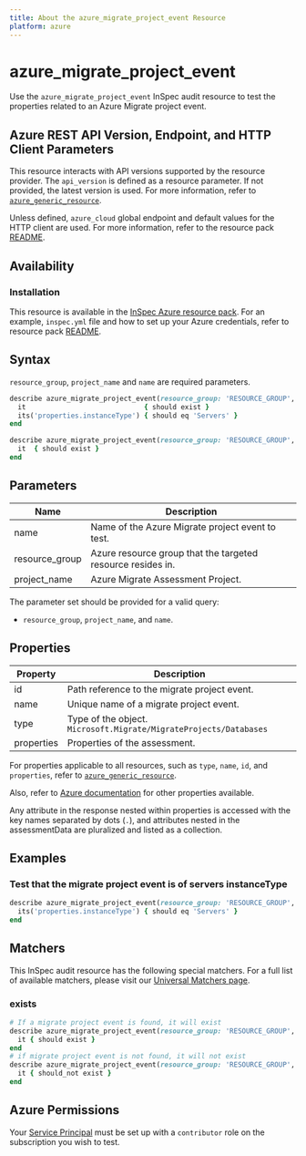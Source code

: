 ```yaml
---
title: About the azure_migrate_project_event Resource
platform: azure
---
```


# azure_migrate_project_event

Use the `azure_migrate_project_event` InSpec audit resource to test the properties related to an Azure Migrate project event.

## Azure REST API Version, Endpoint, and HTTP Client Parameters

This resource interacts with API versions supported by the resource provider. The `api_version` is defined as a resource parameter.
If not provided, the latest version is used. For more information, refer to [`azure_generic_resource`](azure_generic_resource.md).

Unless defined, `azure_cloud` global endpoint and default values for the HTTP client are used. For more information, refer to the resource pack [README](../../README.md).

## Availability

### Installation

This resource is available in the [InSpec Azure resource pack](https://github.com/inspec/inspec-azure). For an example, `inspec.yml` file and how to set up your Azure credentials, refer to resource pack [README](../../README.md#Service-Principal).

## Syntax

`resource_group`, `project_name` and `name` are required parameters.

```ruby
describe azure_migrate_project_event(resource_group: 'RESOURCE_GROUP', project_name: 'PROJECT_NAME', name: 'b92c68318ded') do
  it                             { should exist }
  its('properties.instanceType') { should eq 'Servers' }
end
```

```ruby
describe azure_migrate_project_event(resource_group: 'RESOURCE_GROUP', project_name: 'PROJECT_NAME', name: 'b92c68318ded') do
  it  { should exist }
end
```

## Parameters

| Name           | Description                                                                      |
|----------------|----------------------------------------------------------------------------------|
| name           | Name of the Azure Migrate project event to test.                                 |
| resource_group | Azure resource group that the targeted resource resides in.                      |
| project_name   | Azure Migrate Assessment Project.                                                |

The parameter set should be provided for a valid query:

- `resource_group`, `project_name`, and `name`.

## Properties

| Property                      | Description                                                      |
|-------------------------------|------------------------------------------------------------------|
| id                            | Path reference to the migrate project event.                     |
| name                          | Unique name of a migrate project event.                         |
| type                          | Type of the object. `Microsoft.Migrate/MigrateProjects/Databases`|
| properties                    | Properties of the assessment.                                    |

For properties applicable to all resources, such as `type`, `name`, `id`, and `properties`, refer to [`azure_generic_resource`](azure_generic_resource.md#properties).

Also, refer to [Azure documentation](https://docs.microsoft.com/en-us/rest/api/migrate/projects/events/get-event) for other properties available.

Any attribute in the response nested within properties is accessed with the key names separated by dots (`.`), and attributes nested in the assessmentData are pluralized and listed as a collection.

## Examples

### Test that the migrate project event is of servers instanceType

```ruby
describe azure_migrate_project_event(resource_group: 'RESOURCE_GROUP', project_name: 'PROJECT_NAME', name: 'b92c68318ded') do
  its('properties.instanceType') { should eq 'Servers' }
end
```

## Matchers

This InSpec audit resource has the following special matchers. For a full list of available matchers, please visit our [Universal Matchers page](/inspec/matchers/).

### exists

```ruby
# If a migrate project event is found, it will exist
describe azure_migrate_project_event(resource_group: 'RESOURCE_GROUP', project_name: 'PROJECT_NAME', name: 'b92c68318ded') do
  it { should exist }
end
# if migrate project event is not found, it will not exist
describe azure_migrate_project_event(resource_group: 'RESOURCE_GROUP', project_name: 'PROJECT_NAME', name: 'b92c68318ded') do
  it { should_not exist }
end
```

## Azure Permissions

Your [Service Principal](https://docs.microsoft.com/en-us/azure/azure-resource-manager/resource-group-create-service-principal-portal) must be set up with a `contributor` role on the subscription you wish to test.
